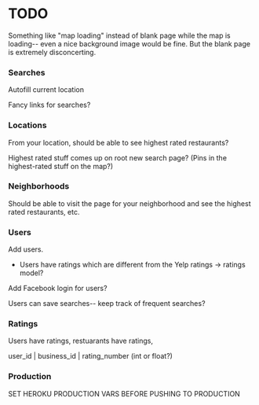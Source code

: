 # TODO

Something like "map loading" instead of blank page while the map is loading-- even a nice background image would be fine. But the blank page is extremely disconcerting.

### Searches

Autofill current location

Fancy links for searches?

### Locations

From your location, should be able to see highest rated restaurants? 

Highest rated stuff comes up on root new search page? (Pins in the highest-rated stuff on the map?)

### Neighborhoods

Should be able to visit the page for your neighborhood and see the highest rated restaurants, etc.

### Users


Add users.

* Users have ratings which are different from the Yelp ratings -> ratings model?

Add Facebook login for users?

Users can save searches-- keep track of frequent searches?


### Ratings

Users have ratings, restuarants have ratings, 

user_id | business_id | rating_number (int or float?)

### Production

SET HEROKU PRODUCTION VARS BEFORE PUSHING TO PRODUCTION



